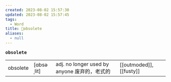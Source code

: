 ```yaml
---
created: 2023-08-02 15:57:30
updated: 2023-08-02 15:57:45
tags:
  - Word
title: 📖obsolete
aliases:
  - null
---
```


<pre><strong>obsolete</strong></pre>
|   |   |   |   |
|---|---|---|---|
|obsolete|[ɑbsəˌlit]|adj. no longer used by anyone 废弃的，⽼式的|[[outmoded]], [[fusty]]|